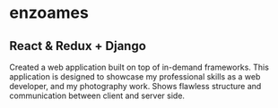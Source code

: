 # enzoames

## React & Redux + Django

Created a web application built on top of in-demand frameworks. This application is designed to showcase my professional skills as a web developer, and my photography work. Shows flawless structure and communication between client and server side.